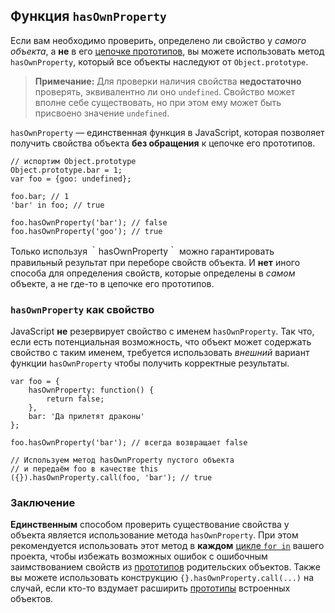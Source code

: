 ##  Функция `hasOwnProperty`

Если вам необходимо проверить, определено ли свойство у *самого объекта*, а **не** в его [цепочке прототипов](#object.prototype), вы можете использовать метод `hasOwnProperty`, который все объекты наследуют от `Object.prototype`.

> **Примечание:** Для проверки наличия свойства **недостаточно** проверять, эквивалентно ли оно `undefined`. Свойство может вполне себе существовать, но при этом ему может быть присвоено значение `undefined`.

`hasOwnProperty` — единственная функция в JavaScript, которая позволяет получить свойства объекта **без обращения** к цепочке его прототипов.

    // испортим Object.prototype
    Object.prototype.bar = 1;
    var foo = {goo: undefined};

    foo.bar; // 1
    'bar' in foo; // true

    foo.hasOwnProperty('bar'); // false
    foo.hasOwnProperty('goo'); // true

Только используя ｀hasOwnProperty｀ можно гарантировать правильный результат при переборе свойств объекта. И **нет** иного способа для определения свойств, которые определены в *самом* объекте, а не где-то в цепочке его прототипов.

### `hasOwnProperty` как свойство

JavaScript **не** резервирует свойство с именем `hasOwnProperty`. Так что, если есть потенциальная возможность, что объект может содержать свойство с таким именем, требуется использовать *внешний* вариант функции `hasOwnProperty` чтобы получить корректные результаты.

    var foo = {
        hasOwnProperty: function() {
            return false;
        },
        bar: 'Да прилетят драконы'
    };

    foo.hasOwnProperty('bar'); // всегда возвращает false

    // Используем метод hasOwnProperty пустого объекта
    // и передаём foo в качестве this
    ({}).hasOwnProperty.call(foo, 'bar'); // true

### Заключение

**Единственным** способом проверить существование свойства у объекта является использование метода `hasOwnProperty`. При этом рекомендуется использовать этот метод в **каждом** [цикле `for in`](#object.forinloop) вашего проекта, чтобы избежать возможных ошибок с ошибочным заимствованием свойств из [прототипов](#object.prototype) родительских объектов. Также вы можете использовать конструкцию `{}.hasOwnProperty.call(...)` на случай, если кто-то вздумает расширить [прототипы](#object.prototype) встроенных объектов.

